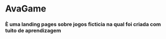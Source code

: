 # AvaGame 
### È uma landing pages sobre jogos ficticia na qual foi criada com tuito de aprendizagem



